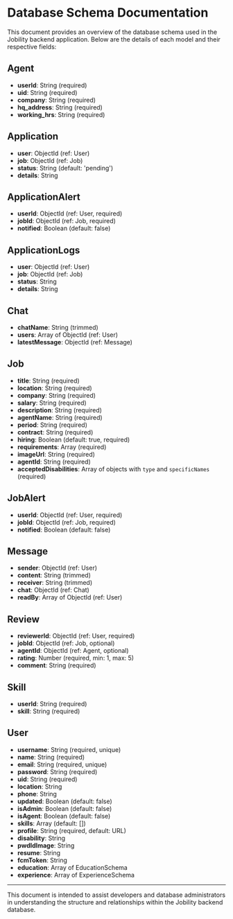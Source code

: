 # Database Schema Documentation

This document provides an overview of the database schema used in the Jobility backend application. Below are the details of each model and their respective fields:

## Agent
- **userId**: String (required)
- **uid**: String (required)
- **company**: String (required)
- **hq_address**: String (required)
- **working_hrs**: String (required)

## Application
- **user**: ObjectId (ref: User)
- **job**: ObjectId (ref: Job)
- **status**: String (default: 'pending')
- **details**: String

## ApplicationAlert
- **userId**: ObjectId (ref: User, required)
- **jobId**: ObjectId (ref: Job, required)
- **notified**: Boolean (default: false)

## ApplicationLogs
- **user**: ObjectId (ref: User)
- **job**: ObjectId (ref: Job)
- **status**: String
- **details**: String


## Chat
- **chatName**: String (trimmed)
- **users**: Array of ObjectId (ref: User)
- **latestMessage**: ObjectId (ref: Message)

## Job
- **title**: String (required)
- **location**: String (required)
- **company**: String (required)
- **salary**: String (required)
- **description**: String (required)
- **agentName**: String (required)
- **period**: String (required)
- **contract**: String (required)
- **hiring**: Boolean (default: true, required)
- **requirements**: Array (required)
- **imageUrl**: String (required)
- **agentId**: String (required)
- **acceptedDisabilities**: Array of objects with `type` and `specificNames` (required)

## JobAlert
- **userId**: ObjectId (ref: User, required)
- **jobId**: ObjectId (ref: Job, required)
- **notified**: Boolean (default: false)

## Message
- **sender**: ObjectId (ref: User)
- **content**: String (trimmed)
- **receiver**: String (trimmed)
- **chat**: ObjectId (ref: Chat)
- **readBy**: Array of ObjectId (ref: User)

## Review
- **reviewerId**: ObjectId (ref: User, required)
- **jobId**: ObjectId (ref: Job, optional)
- **agentId**: ObjectId (ref: Agent, optional)
- **rating**: Number (required, min: 1, max: 5)
- **comment**: String (required)

## Skill
- **userId**: String (required)
- **skill**: String (required)

## User
- **username**: String (required, unique)
- **name**: String (required)
- **email**: String (required, unique)
- **password**: String (required)
- **uid**: String (required)
- **location**: String
- **phone**: String
- **updated**: Boolean (default: false)
- **isAdmin**: Boolean (default: false)
- **isAgent**: Boolean (default: false)
- **skills**: Array (default: [])
- **profile**: String (required, default: URL)
- **disability**: String
- **pwdIdImage**: String
- **resume**: String
- **fcmToken**: String
- **education**: Array of EducationSchema
- **experience**: Array of ExperienceSchema

---

This document is intended to assist developers and database administrators in understanding the structure and relationships within the Jobility backend database.
